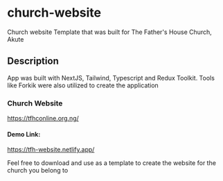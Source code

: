 # church-website
Church website Template that was built for The Father's House Church, Akute

## Description
App was built with NextJS, Tailwind, Typescript and Redux Toolkit. Tools like Forkik were also utilized to create the application

### Church Website
https://tfhconline.org.ng/

#### Demo Link: 
https://tfh-website.netlify.app/

Feel free to download and use as a template to create the website for the church you belong to
